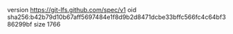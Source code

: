 version https://git-lfs.github.com/spec/v1
oid sha256:b42b79d10b67aff5697484e1f8d9b2d8471dcbe33bffc566fc4c64bf386299bf
size 1766
